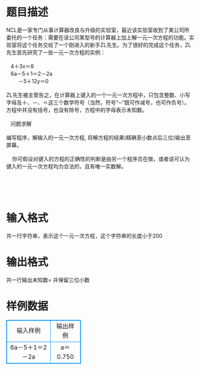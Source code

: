 # 

 
 # 题目描述 
NCL是一家专门从事计算器改良与升级的实验室，最近该实验室收到了某公司所委托的一个任务：需要在该公司某型号的计算器上加上解一元一次方程的功能。实验室将这个任务交给了一个刚进入的新手ZL先生。为了很好的完成这个任务，ZL先生首先研究了一些一元一次方程的实例：<BR><BR>&nbsp;&nbsp;&nbsp;4＋3x＝8<BR>&nbsp;&nbsp;&nbsp;6a－5＋1＝2－2a<BR>　　&nbsp;－5＋12y＝0<BR><BR>ZL先生被主管告之，在计算器上键入的一个一元一次方程中，只包含整数、小写字母及＋、－、＝这三个数学符号（当然，符号“─”既可作减号，也可作负号）。方程中并没有括号，也没有除号，方程中的字母表示未知数。<BR>&nbsp;&nbsp;<BR>&nbsp;&nbsp;&nbsp;问题求解&nbsp;&nbsp;&nbsp;<BR>&nbsp;&nbsp;&nbsp;&nbsp;&nbsp;&nbsp;&nbsp;<BR>编写程序，解输入的一元一次方程,&nbsp;将解方程的结果(精确至小数点后三位)输出至屏幕。<BR><BR>&nbsp;&nbsp;&nbsp;&nbsp;你可假设对键入的方程的正确性的判断是由另一个程序员在做，或者说可认为键入的一元一次方程均为合法的，且有唯一实数解。<BR>&nbsp;&nbsp;&nbsp;&nbsp;<BR>&nbsp;<BR><BR>&nbsp;&nbsp;&nbsp;&nbsp;&nbsp;&nbsp;&nbsp;&nbsp;&nbsp;&nbsp;&nbsp;<BR> 

 
 # 输入格式 
共一行字符串，表示这个一元一次方程，这个字符串的长度小于200 

 
 # 输出格式 
共一行输出未知数=&nbsp;并保留三位小数 
# 样例数据
<style>
        table,table tr th, table tr td { border:1px solid #0094ff; }
        table { width: 200px; min-height: 25px; line-height: 25px; text-align: center; border-collapse: collapse;}   
    </style>
<table>
	<tr>
		<td>输入样例</td>
		<td>输出样例</td>
	</tr>
<tr><td>6a－5＋1＝2－2a</td><td>a＝0.750</td></tr></table>
